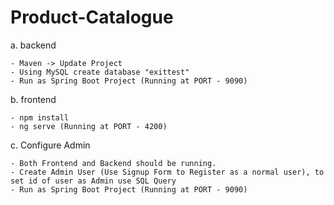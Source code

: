 # Product-Catalogue

a. backend

    - Maven -> Update Project
    - Using MySQL create database "exittest"
    - Run as Spring Boot Project (Running at PORT - 9090)

b. frontend

    - npm install
    - ng serve (Running at PORT - 4200)

c. Configure Admin

    - Both Frontend and Backend should be running.
    - Create Admin User (Use Signup Form to Register as a normal user), to set id of user as Admin use SQL Query
    - Run as Spring Boot Project (Running at PORT - 9090)
